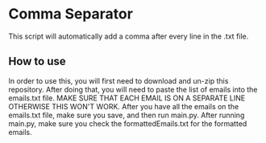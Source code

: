 # Comma Separator
This script will automatically add a comma after every line in the .txt file.

## How to use
In order to use this, you will first need to download and un-zip this repository. After doing that, you will need to paste the list of emails into the emails.txt file. MAKE SURE THAT EACH EMAIL IS ON A SEPARATE LINE OTHERWISE THIS WON'T WORK. After you have all the emails on the emails.txt file, make sure you save, and then run main.py. After running main.py, make sure you check the formattedEmails.txt for the formatted emails. 

